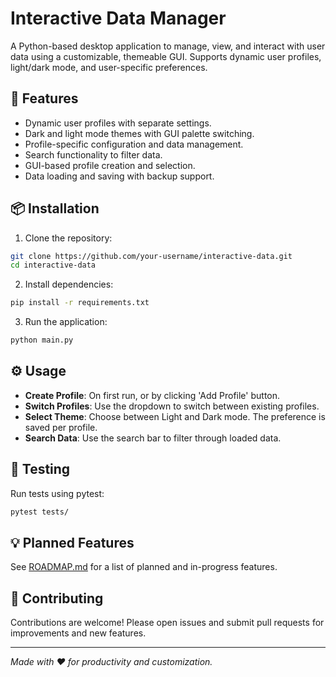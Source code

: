 # Interactive Data Manager

A Python-based desktop application to manage, view, and interact with user data using a customizable, themeable GUI. Supports dynamic user profiles, light/dark mode, and user-specific preferences.

## 🚀 Features

- Dynamic user profiles with separate settings.
- Dark and light mode themes with GUI palette switching.
- Profile-specific configuration and data management.
- Search functionality to filter data.
- GUI-based profile creation and selection.
- Data loading and saving with backup support.

## 📦 Installation

1. Clone the repository:
```bash
git clone https://github.com/your-username/interactive-data.git
cd interactive-data
```

2. Install dependencies:
```bash
pip install -r requirements.txt
```

3. Run the application:
```bash
python main.py
```

## ⚙ Usage

- **Create Profile**: On first run, or by clicking 'Add Profile' button.
- **Switch Profiles**: Use the dropdown to switch between existing profiles.
- **Select Theme**: Choose between Light and Dark mode. The preference is saved per profile.
- **Search Data**: Use the search bar to filter through loaded data.

## 🧪 Testing

Run tests using pytest:
```bash
pytest tests/
```

## 💡 Planned Features

See [ROADMAP.md](./ROADMAP.md) for a list of planned and in-progress features.

## 🤝 Contributing

Contributions are welcome! Please open issues and submit pull requests for improvements and new features.

---

_Made with ❤️ for productivity and customization._
